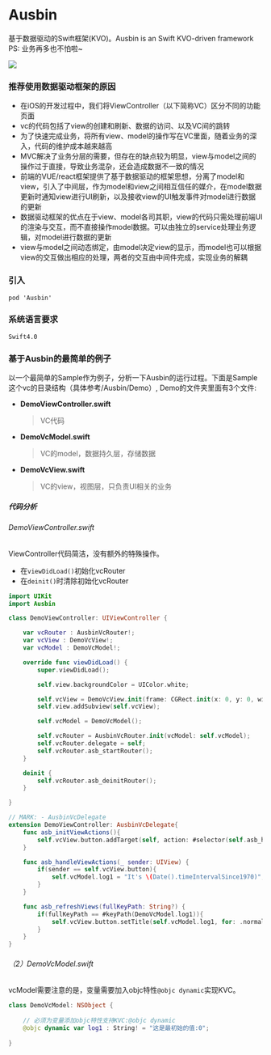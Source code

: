 # Ausbin
基于数据驱动的Swift框架(KVO)。Ausbin is an Swift KVO-driven framework
PS: 业务再多也不怕啦~

![](http://wxtopik.oss-cn-shanghai.aliyuncs.com/app/images/ausbin.png)

### 推荐使用数据驱动框架的原因
- 在iOS的开发过程中，我们将ViewController（以下简称VC）区分不同的功能页面
- vc的代码包括了view的创建和刷新、数据的访问、以及VC间的跳转
- 为了快速完成业务，将所有view、model的操作写在VC里面，随着业务的深入，代码的维护成本越来越高
- MVC解决了业务分层的需要，但存在的缺点较为明显，view与model之间的操作过于直接，导致业务混杂，还会造成数据不一致的情况
- 前端的VUE/react框架提供了基于数据驱动的框架思想，分离了model和view，引入了中间层，作为model和view之间相互信任的媒介，在model数据更新时通知view进行UI刷新，以及接收view的UI触发事件对model进行数据的更新
- 数据驱动框架的优点在于view、model各司其职，view的代码只需处理前端UI的渲染与交互，而不直接操作model数据。可以由独立的service处理业务逻辑，对model进行数据的更新
- view与model之间动态绑定，由model决定view的显示，而model也可以根据view的交互做出相应的处理，两者的交互由中间件完成，实现业务的解耦

### 引入
`pod 'Ausbin'`

### 系统语言要求
`Swift4.0`

### 基于Ausbin的最简单的例子
以一个最简单的Sample作为例子，分析一下Ausbin的运行过程。下面是Sample这个vc的目录结构（具体参考/Ausbin/Demo）, Demo的文件夹里面有3个文件:

+ **DemoViewController.swift**
	> VC代码

+ **DemoVcModel.swift**
	> VC的model，数据持久层，存储数据

+ **DemoVcView.swift**
	> VC的view，视图层，只负责UI相关的业务

##### 代码分析
###### DemoViewController.swift
ViewController代码简洁，没有额外的特殊操作。
- 在`viewDidLoad()`初始化vcRouter
- 在`deinit()`时清除初始化vcRouter

```swift
import UIKit
import Ausbin

class DemoViewController: UIViewController {

    var vcRouter : AusbinVcRouter!;
    var vcView : DemoVcView!;
    var vcModel : DemoVcModel!;

    override func viewDidLoad() {
        super.viewDidLoad();

        self.view.backgroundColor = UIColor.white;

        self.vcView = DemoVcView.init(frame: CGRect.init(x: 0, y: 0, width: self.view.frame.size.width, height: self.view.frame.size.height));
        self.view.addSubview(self.vcView);

        self.vcModel = DemoVcModel();

        self.vcRouter = AusbinVcRouter.init(vcModel: self.vcModel);
        self.vcRouter.delegate = self;
        self.vcRouter.asb_startRouter();
    }

    deinit {
        self.vcRouter.asb_deinitRouter();
    }

}

// MARK: - AusbinVcDelegate
extension DemoViewController: AusbinVcDelegate{
    func asb_initViewActions(){
        self.vcView.button.addTarget(self, action: #selector(self.asb_handleViewActions(_:)), for: .touchUpInside);
    }

    func asb_handleViewActions(_ sender: UIView) {
        if(sender == self.vcView.button){
            self.vcModel.log1 = "It's \(Date().timeIntervalSince1970)";
        }
    }

    func asb_refreshViews(fullKeyPath: String?) {
        if(fullKeyPath == #keyPath(DemoVcModel.log1)){
            self.vcView.button.setTitle(self.vcModel.log1, for: .normal);
        }
    }
}
```

###### （2）DemoVcModel.swift

vcModel需要注意的是，变量需要加入objc特性`@objc dynamic`实现KVC。

```swift
class DemoVcModel: NSObject {
    
    // 必须为变量添加objc特性支持KVC:@objc dynamic
    @objc dynamic var log1 : String! = "这是最初始的值:0";
    
}
```
